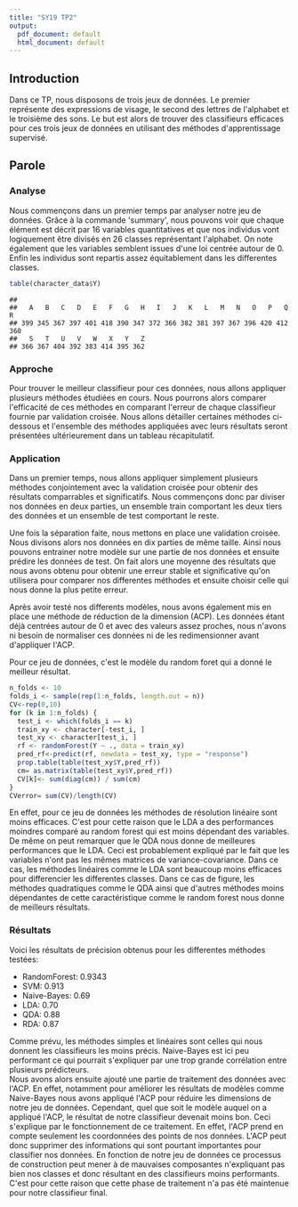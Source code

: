 ```yaml
---
title: "SY19 TP2"
output:
  pdf_document: default
  html_document: default
---
```




## Introduction

Dans ce TP, nous disposons de trois jeux de données. Le premier représente des expressions de visage, le second des lettres de l'alphabet et le troisième des sons. Le but est alors de trouver des classifieurs efficaces pour ces trois jeux de données en utilisant des méthodes d'apprentissage supervisé.

## Parole
### Analyse

Nous commençons dans un premier temps par analyser notre jeu de données. Grâce à la commande 'summary', nous pouvons voir que chaque élément est décrit par 16 variables quantitatives et que nos individus vont logiquement être divisés en 26 classes représentant l'alphabet. On note également que les variables semblent issues d'une loi centrée autour de 0. Enfin les individus sont repartis assez équitablement dans les differentes classes. 


```r
table(character_data$Y)
```

```
## 
##   A   B   C   D   E   F   G   H   I   J   K   L   M   N   O   P   Q   R 
## 399 345 367 397 401 418 390 347 372 366 382 381 397 367 396 420 412 360 
##   S   T   U   V   W   X   Y   Z 
## 366 367 404 392 383 414 395 362
```

### Approche 

Pour trouver le meilleur classifieur pour ces données, nous allons appliquer plusieurs méthodes étudiées en cours. Nous pourrons alors comparer l'efficacité de ces méthodes en comparant l'erreur de chaque classifieur fournie par validation croisée. Nous allons détailler certaines méthodes ci-dessous et l'ensemble des méthodes appliquées avec leurs résultats seront présentées ultérieurement dans un tableau récapitulatif.

### Application

Dans un premier temps, nous allons appliquer simplement plusieurs méthodes conjointement avec la validation croisée pour obtenir des résultats comparrables et significatifs. Nous commençons donc par diviser nos données en deux parties, un ensemble train comportant les deux tiers des données et un ensemble de test comportant le reste.


Une fois la séparation faite, nous mettons en place une validation croisée. Nous divisons alors nos données en dix parties de même taille. Ainsi nous pouvons entrainer notre modèle sur une partie de nos données et ensuite prédire les données de test. On fait alors une moyenne des résultats que nous avons obtenu pour obtenir une erreur stable et significative qu'on utilisera pour comparer nos differentes méthodes et ensuite choisir celle qui nous donne la plus petite erreur. 

Après avoir testé nos differents modèles, nous avons également mis en place une méthode de réduction de la dimension (ACP). Les données étant déjà centrées autour de 0 et avec des valeurs assez proches, nous n'avons ni besoin de normaliser ces données ni de les redimensionner avant d'appliquer l'ACP.

Pour ce jeu de données, c'est le modèle du random foret qui a donné le meilleur résultat. 

```r
n_folds <- 10
folds_i <- sample(rep(1:n_folds, length.out = n)) 
CV<-rep(0,10)
for (k in 1:n_folds) {
  test_i <- which(folds_i == k)
  train_xy <- character[-test_i, ]
  test_xy <- character[test_i, ]
  rf <- randomForest(Y ~ ., data = train_xy)
  pred_rf<-predict(rf, newdata = test_xy, type = "response")
  prop.table(table(test_xy$Y,pred_rf))
  cm= as.matrix(table(test_xy$Y,pred_rf))
  CV[k]<- sum(diag(cm)) / sum(cm)
}
CVerror= sum(CV)/length(CV)
```
En effet, pour ce jeu de données les méthodes de résolution linéaire sont moins efficaces. C'est pour cette raison que le LDA a des performances moindres comparé au random forest qui est moins dépendant des variables. De même on peut remarquer que le QDA nous donne de meilleures performances que le LDA. Ceci est probablement expliqué par le fait que les variables n'ont pas les mêmes matrices de variance-covariance. Dans ce cas, les méthodes linéaires comme le LDA sont beaucoup moins efficaces pour differencier les differentes classes. Dans ce cas de figure, les méthodes quadratiques comme le QDA ainsi que d'autres méthodes moins dépendantes de cette caractéristique comme le random forest nous donne de meilleurs résultats.

### Résultats
Voici les résultats de précision obtenus pour les differentes méthodes testées:

  * RandomForest: 0.9343
  * SVM: 0.913
  * Naive-Bayes: 0.69
  * LDA: 0.70
  * QDA: 0.88
  * RDA: 0.87
  
Comme prévu, les méthodes simples et linéaires sont celles qui nous donnent les classifieurs les moins précis. Naive-Bayes est ici peu performant ce qui pourrait s'expliquer par une trop grande corrélation entre plusieurs prédicteurs.  
Nous avons alors ensuite ajouté une partie de traitement des données avec l'ACP. En effet, notamment pour améliorer les résultats de modèles comme Naive-Bayes nous avons appliqué l'ACP pour réduire les dimensions de notre jeu de données. Cependant, quel que soit le modèle auquel on a appliqué l'ACP, le résultat de notre classifieur devenait moins bon. Ceci s'explique par le fonctionnement de ce traitement. En effet, l'ACP prend en compte seulement les coordonnées des points de nos données. L'ACP peut donc supprimer des informations qui sont pourtant importantes pour classifier nos données. En fonction de notre jeu de données ce processus de construction peut mener à de mauvaises composantes n'expliquant pas bien nos classes et donc résultant en des classifieurs moins performants. C'est pour cette raison que cette phase de traitement n'a pas été maintenue pour notre classifieur final.
